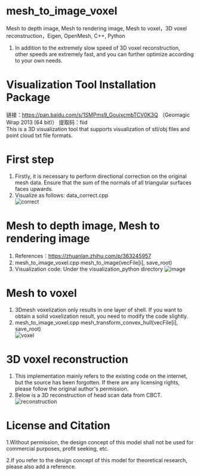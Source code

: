 # mesh_to_image_voxel
Mesh to depth image, Mesh to rendering image, Mesh to voxel，3D voxel reconstruction，Eigen, OpenMesh, C++, Python
1. In addition to the extremely slow speed of 3D voxel reconstruction, other speeds are extremely fast, and you can further optimize according to your own needs.

# Visualization Tool Installation Package
链接：https://pan.baidu.com/s/1SMPms9_GoujxcmbTCV0K3Q  （Geomagic Wrap 2013 (64 bit)）
提取码：fiid  
This is a 3D visualization tool that supports visualization of stl/obj files and point cloud txt file formats.

# First step
1. Firstly, it is necessary to perform directional correction on the original mesh data. Ensure that the sum of the normals of all triangular surfaces faces upwards.
2. Visualize as follows:  data_correct.cpp   
![correct](https://github.com/huang229/mesh_to_image_voxel/assets/29627190/2d9ea297-a37e-4674-8a4f-c7fe5f8db84a)

# Mesh to depth image, Mesh to rendering image 
1. References：https://zhuanlan.zhihu.com/p/363245957
2.  mesh_to_image_voxel.cpp  mesh_to_image(vecFile[i], save_root)
3.  Visualization code: Under the visualization_python directory
![image](https://github.com/huang229/mesh_to_image_voxel/assets/29627190/8686a642-9c30-4196-ba1b-17730ab1fdb2)

# Mesh to voxel  
1. 3Dmesh voxelization only results in one layer of shell. If you want to obtain a solid voxelization result, you need to modify the code slightly.       
2. mesh_to_image_voxel.cpp mesh_transform_convex_hull(vecFile[i], save_root)    
![voxel](https://github.com/huang229/mesh_to_image_voxel/assets/29627190/25b5760e-600e-43f8-a425-11c4c6e16c87)


# 3D voxel reconstruction
1. This implementation mainly refers to the existing code on the internet, but the source has been forgotten. If there are any licensing rights, please follow the original author's permission.
2. Below is a 3D reconstruction of head scan data from CBCT.
![reconstruction](https://github.com/huang229/mesh_to_image_voxel/assets/29627190/ef84a62c-4baf-48c4-953c-f6726cf4c4ce)


# License and Citation
1.Without permission, the design concept of this model shall not be used for commercial purposes, profit seeking, etc.

2.If you refer to the design concept of this model for theoretical research, please also add a reference.





